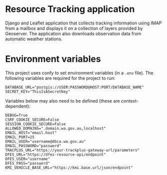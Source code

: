 # Resource Tracking application

Django and Leaflet application that collects tracking information using IMAP
from a mailbox and displays it on a collection of layers provided by
Geoserver. The application also downloads observation data from
automatic weather stations.

# Environment variables

This project uses confy to set environment variables (in a `.env` file).
The following variables are required for the project to run:

    DATABASE_URL="postgis://USER:PASSWORD@HOST:PORT/DATABASE_NAME"
    SECRET_KEY="ThisIsASecretKey"

Variables below may also need to be defined (these are context-dependent):

    DEBUG=True
    CSRF_COOKIE_SECURE=False
    SESSION_COOKIE_SECURE=False
    ALLOWED_DOMAINS=".domain.wa.gov.au,localhost"
    EMAIL_HOST="email.host"
    EMAIL_PORT=25
    EMAIL_USER="username@dbca.wa.gov.au"
    EMAIL_PASSWORD="password"
    TRACPLUS_URL="https://your-trackplus-gateway-url/parameters"
    DFES_URL="https://dfes-resource-api/endpoint"
    DFES_USER="username"
    DFES_PASS="password"
    KMI_VEHICLE_BASE_URL="https://kmi.base.url/json/endpoint"
